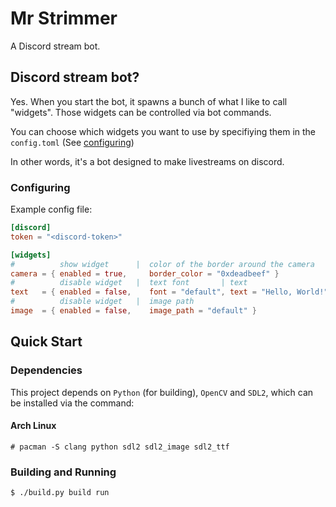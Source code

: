 # Mr Strimmer

A Discord stream bot.

## Discord stream bot?

Yes. When you start the bot, it spawns a bunch of what I like to call "widgets". Those widgets can be controlled via bot commands.

You can choose which widgets you want to use by specifiying them in the `config.toml` (See [configuring](#configuring))

In other words, it's a bot designed to make livestreams on discord.

### Configuring

Example config file:
```toml
[discord]
token = "<discord-token>"

[widgets]
#          show widget      |  color of the border around the camera
camera = { enabled = true,     border_color = "0xdeadbeef" }
#          disable widget   |  text font       | text                  | background image
text   = { enabled = false,    font = "default", text = "Hello, World!", background_image = "default" }
#          disable widget   |  image path
image  = { enabled = false,    image_path = "default" }
```

## Quick Start

### Dependencies

This project depends on `Python` (for building), `OpenCV` and `SDL2`, which can be installed via the command:

#### Arch Linux
```console
# pacman -S clang python sdl2 sdl2_image sdl2_ttf
```

### Building and Running

```console
$ ./build.py build run
```
